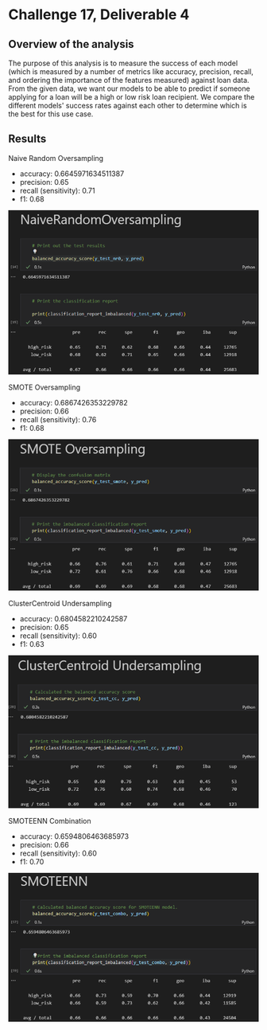 # Challenge 17, Deliverable 4
## Overview of the analysis
The purpose of this analysis is to measure the success of each model (which is measured by a number of metrics like accuracy, precision, recall, and ordering the importance of the features measured) against loan data. From the given data, we want our models to be able to predict if someone applying for a loan will be a high or low risk loan recipient. We compare the different models' success rates against each other to determine which is the best for this use case.

## Results
Naive Random Oversampling 
- accuracy: 0.6645971634511387
- precision: 0.65
- recall (sensitivity): 0.71
- f1: 0.68

![NaiveRandomOversampling Results](resources/images/nro_overview.png)

SMOTE Oversampling
- accuracy: 0.6867426353229782
- precision: 0.66
- recall (sensitivity): 0.76
- f1: 0.68

![SMOTE Oversampling Results](resources/images/smote_overview.png)

ClusterCentroid Undersampling
- accuracy: 0.6804582210242587
- precision: 0.65
- recall (sensitivity): 0.60
- f1: 0.63

![ClusterCentroid Oversampling Results](resources/images/cc_overview.png)

SMOTEENN Combination
- accuracy: 0.6594806463685973
- precision: 0.66
- recall (sensitivity): 0.60
- f1: 0.70

![SMOTEEN Combination Oversampling & Undersampling Results](resources/images/smoteenn_overview.png)

